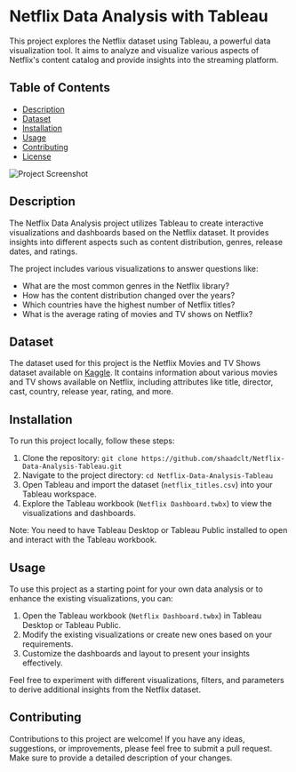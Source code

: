 
# Netflix Data Analysis with Tableau

This project explores the Netflix dataset using Tableau, a powerful data visualization tool. It aims to analyze and visualize various aspects of Netflix's content catalog and provide insights into the streaming platform.

## Table of Contents

- [Description](#description)
- [Dataset](#dataset)
- [Installation](#installation)
- [Usage](#usage)
- [Contributing](#contributing)
- [License](#license)

![Project Screenshot](https://drive.google.com/uc?export=view&id=1FI3qcnNvAVW0X3ryluOBgwRIEKePtIxN)

## Description

The Netflix Data Analysis project utilizes Tableau to create interactive visualizations and dashboards based on the Netflix dataset. It provides insights into different aspects such as content distribution, genres, release dates, and ratings.

The project includes various visualizations to answer questions like:

- What are the most common genres in the Netflix library?
- How has the content distribution changed over the years?
- Which countries have the highest number of Netflix titles?
- What is the average rating of movies and TV shows on Netflix?

## Dataset

The dataset used for this project is the Netflix Movies and TV Shows dataset available on [Kaggle](https://www.kaggle.com/shivamb/netflix-shows). It contains information about various movies and TV shows available on Netflix, including attributes like title, director, cast, country, release year, rating, and more.

## Installation

To run this project locally, follow these steps:

1. Clone the repository: `git clone https://github.com/shaadclt/Netflix-Data-Analysis-Tableau.git`
2. Navigate to the project directory: `cd Netflix-Data-Analysis-Tableau`
3. Open Tableau and import the dataset (`netflix_titles.csv`) into your Tableau workspace.
4. Explore the Tableau workbook (`Netflix Dashboard.twbx`) to view the visualizations and dashboards.

Note: You need to have Tableau Desktop or Tableau Public installed to open and interact with the Tableau workbook.

## Usage

To use this project as a starting point for your own data analysis or to enhance the existing visualizations, you can:

1. Open the Tableau workbook (`Netflix Dashboard.twbx`) in Tableau Desktop or Tableau Public.
2. Modify the existing visualizations or create new ones based on your requirements.
3. Customize the dashboards and layout to present your insights effectively.

Feel free to experiment with different visualizations, filters, and parameters to derive additional insights from the Netflix dataset.

## Contributing

Contributions to this project are welcome! If you have any ideas, suggestions, or improvements, please feel free to submit a pull request. Make sure to provide a detailed description of your changes.


